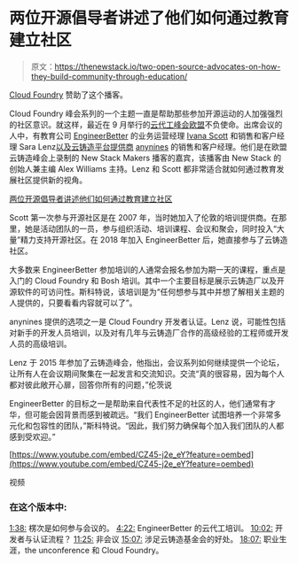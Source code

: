 # 两位开源倡导者讲述了他们如何通过教育建立社区

> 原文：<https://thenewstack.io/two-open-source-advocates-on-how-they-build-community-through-education/>

[Cloud Foundry](https://www.cloudfoundry.org/) 赞助了这个播客。

Cloud Foundry 峰会系列的一个主题一直是帮助那些参加开源运动的人加强强烈的社区意识。就这样，最近在 9 月举行的[云代工峰会欧盟](https://www.cloudfoundry.org/event/eusummit2019/)不负使命。出席会议的人中，有教育公司 [EngineerBetter](https://www.engineerbetter.com/) 的业务运营经理 [Ivana Scott](https://uk.linkedin.com/in/ivscott) 和销售和客户经理 Sara Lenz[以及云铸造平台提供商](https://www.linkedin.com/in/sara-lenz-3b42b0100/?originalSubdomain=de) [anynines](https://www.anynines.com/) 的销售和客户经理。他们是在欧盟云铸造峰会上录制的 New Stack Makers 播客的嘉宾，该播客由 New Stack 的创始人兼主编 Alex Williams 主持。Lenz 和 Scott 都非常适合就如何通过教育发展社区提供新的视角。

[两位开源倡导者讲述他们如何通过教育建立社区](https://thenewstack.simplecast.com/episodes/two-open-source-advocates-on-how-they-build-community-through-education)

Scott 第一次参与开源社区是在 2007 年，当时她加入了伦敦的培训提供商。在那里，她是活动团队的一员，参与组织活动、培训课程、会议和聚会，同时投入“大量”精力支持开源社区。在 2018 年加入 EngineerBetter 后，她直接参与了云铸造社区。

大多数来 EngineerBetter 参加培训的人通常会报名参加为期一天的课程，重点是入门的 Cloud Foundry 和 Bosh 培训。其中一个主要目标是展示云铸造厂以及开源软件的可访问性。斯科特说，该培训是为“任何想参与其中并想了解相关主题的人提供的，只要看看内容就可以了”。

anynines 提供的选项之一是 Cloud Foundry 开发者认证。Lenz 说，可能性包括对新手的开发人员培训，以及对有几年与云铸造厂合作的高级经验的工程师或开发人员的高级培训。

Lenz 于 2015 年参加了云铸造峰会，他指出，会议系列如何继续提供一个论坛，让所有人在会议期间聚集在一起发言和交流知识。交流“真的很容易，因为每个人都对彼此敞开心扉，回答你所有的问题，”伦茨说

EngineerBetter 的目标之一是帮助来自代表性不足的社区的人，他们通常有才华，但可能会因背景而感到被疏远。“我们 EngineerBetter 试图培养一个非常多元化和包容性的团队，”斯科特说。“因此，我们努力确保每个加入我们团队的人都感到受欢迎。”

[https://www.youtube.com/embed/CZ45-j2e_eY?feature=oembed](https://www.youtube.com/embed/CZ45-j2e_eY?feature=oembed)

视频

### 在这个版本中:

[1:38:](https://thenewstack.simplecast.com/episodes/two-open-source-advocates-on-how-they-build-community-through-education?t=1:38) 楞次是如何参与会议的。
[4:22:](https://thenewstack.simplecast.com/episodes/two-open-source-advocates-on-how-they-build-community-through-education?t=4:22) EngineerBetter 的云代工培训。
[10:02:](https://thenewstack.simplecast.com/episodes/two-open-source-advocates-on-how-they-build-community-through-education?t=10:02) 开发者与认证流程？
[11:25:](https://thenewstack.simplecast.com/episodes/two-open-source-advocates-on-how-they-build-community-through-education?t=11:25) 非会议
[15:07:](https://thenewstack.simplecast.com/episodes/two-open-source-advocates-on-how-they-build-community-through-education?t=15:07) 涉足云铸造基金会的好处。
[18:07:](https://thenewstack.simplecast.com/episodes/two-open-source-advocates-on-how-they-build-community-through-education?t=18:07) 职业生涯，the unconference 和 Cloud Foundry。

<svg xmlns:xlink="http://www.w3.org/1999/xlink" viewBox="0 0 68 31" version="1.1"><title>Group</title> <desc>Created with Sketch.</desc></svg>